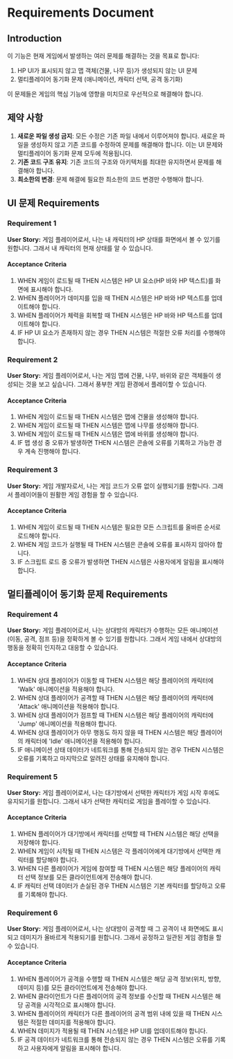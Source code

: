 # Requirements Document

## Introduction

이 기능은 현재 게임에서 발생하는 여러 문제를 해결하는 것을 목표로 합니다:
1. HP UI가 표시되지 않고 맵 객체(건물, 나무 등)가 생성되지 않는 UI 문제
2. 멀티플레이어 동기화 문제 (애니메이션, 캐릭터 선택, 공격 동기화)

이 문제들은 게임의 핵심 기능에 영향을 미치므로 우선적으로 해결해야 합니다.

## 제약 사항

1. **새로운 파일 생성 금지**: 모든 수정은 기존 파일 내에서 이루어져야 합니다. 새로운 파일을 생성하지 않고 기존 코드를 수정하여 문제를 해결해야 합니다. 이는 UI 문제와 멀티플레이어 동기화 문제 모두에 적용됩니다.
2. **기존 코드 구조 유지**: 기존 코드의 구조와 아키텍처를 최대한 유지하면서 문제를 해결해야 합니다.
3. **최소한의 변경**: 문제 해결에 필요한 최소한의 코드 변경만 수행해야 합니다.

## UI 문제 Requirements

### Requirement 1

**User Story:** 게임 플레이어로서, 나는 내 캐릭터의 HP 상태를 화면에서 볼 수 있기를 원합니다. 그래서 내 캐릭터의 현재 상태를 알 수 있습니다.

#### Acceptance Criteria

1. WHEN 게임이 로드될 때 THEN 시스템은 HP UI 요소(HP 바와 HP 텍스트)를 화면에 표시해야 합니다.
2. WHEN 플레이어가 데미지를 입을 때 THEN 시스템은 HP 바와 HP 텍스트를 업데이트해야 합니다.
3. WHEN 플레이어가 체력을 회복할 때 THEN 시스템은 HP 바와 HP 텍스트를 업데이트해야 합니다.
4. IF HP UI 요소가 존재하지 않는 경우 THEN 시스템은 적절한 오류 처리를 수행해야 합니다.

### Requirement 2

**User Story:** 게임 플레이어로서, 나는 게임 맵에 건물, 나무, 바위와 같은 객체들이 생성되는 것을 보고 싶습니다. 그래서 풍부한 게임 환경에서 플레이할 수 있습니다.

#### Acceptance Criteria

1. WHEN 게임이 로드될 때 THEN 시스템은 맵에 건물을 생성해야 합니다.
2. WHEN 게임이 로드될 때 THEN 시스템은 맵에 나무를 생성해야 합니다.
3. WHEN 게임이 로드될 때 THEN 시스템은 맵에 바위를 생성해야 합니다.
4. IF 맵 생성 중 오류가 발생하면 THEN 시스템은 콘솔에 오류를 기록하고 가능한 경우 계속 진행해야 합니다.

### Requirement 3

**User Story:** 게임 개발자로서, 나는 게임 코드가 오류 없이 실행되기를 원합니다. 그래서 플레이어들이 원활한 게임 경험을 할 수 있습니다.

#### Acceptance Criteria

1. WHEN 게임이 로드될 때 THEN 시스템은 필요한 모든 스크립트를 올바른 순서로 로드해야 합니다.
2. WHEN 게임 코드가 실행될 때 THEN 시스템은 콘솔에 오류를 표시하지 않아야 합니다.
3. IF 스크립트 로드 중 오류가 발생하면 THEN 시스템은 사용자에게 알림을 표시해야 합니다.

## 멀티플레이어 동기화 문제 Requirements

### Requirement 4

**User Story:** 게임 플레이어로서, 나는 상대방의 캐릭터가 수행하는 모든 애니메이션(이동, 공격, 점프 등)을 정확하게 볼 수 있기를 원합니다. 그래서 게임 내에서 상대방의 행동을 정확히 인지하고 대응할 수 있습니다.

#### Acceptance Criteria

1. WHEN 상대 플레이어가 이동할 때 THEN 시스템은 해당 플레이어의 캐릭터에 'Walk' 애니메이션을 적용해야 합니다.
2. WHEN 상대 플레이어가 공격할 때 THEN 시스템은 해당 플레이어의 캐릭터에 'Attack' 애니메이션을 적용해야 합니다.
3. WHEN 상대 플레이어가 점프할 때 THEN 시스템은 해당 플레이어의 캐릭터에 'Jump' 애니메이션을 적용해야 합니다.
4. WHEN 상대 플레이어가 아무 행동도 하지 않을 때 THEN 시스템은 해당 플레이어의 캐릭터에 'Idle' 애니메이션을 적용해야 합니다.
5. IF 애니메이션 상태 데이터가 네트워크를 통해 전송되지 않는 경우 THEN 시스템은 오류를 기록하고 마지막으로 알려진 상태를 유지해야 합니다.

### Requirement 5

**User Story:** 게임 플레이어로서, 나는 대기방에서 선택한 캐릭터가 게임 시작 후에도 유지되기를 원합니다. 그래서 내가 선택한 캐릭터로 게임을 플레이할 수 있습니다.

#### Acceptance Criteria

1. WHEN 플레이어가 대기방에서 캐릭터를 선택할 때 THEN 시스템은 해당 선택을 저장해야 합니다.
2. WHEN 게임이 시작될 때 THEN 시스템은 각 플레이어에게 대기방에서 선택한 캐릭터를 할당해야 합니다.
3. WHEN 다른 플레이어가 게임에 참여할 때 THEN 시스템은 해당 플레이어의 캐릭터 선택 정보를 모든 클라이언트에게 전송해야 합니다.
4. IF 캐릭터 선택 데이터가 손실된 경우 THEN 시스템은 기본 캐릭터를 할당하고 오류를 기록해야 합니다.

### Requirement 6

**User Story:** 게임 플레이어로서, 나는 상대방이 공격할 때 그 공격이 내 화면에도 표시되고 데미지가 올바르게 적용되기를 원합니다. 그래서 공정하고 일관된 게임 경험을 할 수 있습니다.

#### Acceptance Criteria

1. WHEN 플레이어가 공격을 수행할 때 THEN 시스템은 해당 공격 정보(위치, 방향, 데미지 등)를 모든 클라이언트에게 전송해야 합니다.
2. WHEN 클라이언트가 다른 플레이어의 공격 정보를 수신할 때 THEN 시스템은 해당 공격을 시각적으로 표시해야 합니다.
3. WHEN 플레이어의 캐릭터가 다른 플레이어의 공격 범위 내에 있을 때 THEN 시스템은 적절한 데미지를 적용해야 합니다.
4. WHEN 데미지가 적용될 때 THEN 시스템은 HP UI를 업데이트해야 합니다.
5. IF 공격 데이터가 네트워크를 통해 전송되지 않는 경우 THEN 시스템은 오류를 기록하고 사용자에게 알림을 표시해야 합니다.